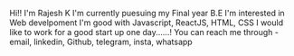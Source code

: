 Hi!! I'm Rajesh K
I'm currently puesuing my Final year B.E
I'm interested in Web develpoment
I'm good with Javascript, ReactJS, HTML, CSS
I would like to work for a good start up one day......!
You can reach me through - email, linkedin, Github, telegram, insta, whatsapp